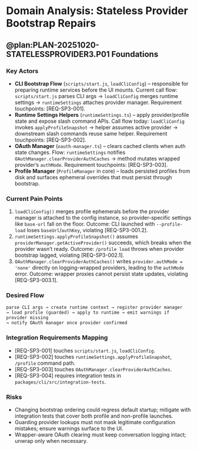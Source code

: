 # Domain Analysis: Stateless Provider Bootstrap Repairs

<!-- @plan:PLAN-20251020-STATELESSPROVIDER3.P01 -->

## @plan:PLAN-20251020-STATELESSPROVIDER3.P01 Foundations

### Key Actors
- **CLI Bootstrap Flow** (`scripts/start.js`, `loadCliConfig`) – responsible for preparing runtime services before the UI mounts. Current call flow: `scripts/start.js` parses CLI args → `loadCliConfig` merges runtime settings → `runtimeSettings` attaches provider manager. Requirement touchpoints: [REQ-SP3-001].
- **Runtime Settings Helpers** (`runtimeSettings.ts`) – apply provider/profile state and expose slash command APIs. Call flow today: `loadCliConfig` invokes `applyProfileSnapshot` → helper assumes active provider → downstream slash commands reuse same helper. Requirement touchpoints: [REQ-SP3-002].
- **OAuth Manager** (`oauth-manager.ts`) – clears cached clients when auth state changes. Flow: `runtimeSettings` notifies `OAuthManager.clearProviderAuthCaches` → method mutates wrapped provider’s `authMode`. Requirement touchpoints: [REQ-SP3-003].
- **Profile Manager** (`ProfileManager` in core) – loads persisted profiles from disk and surfaces ephemeral overrides that must persist through bootstrap.

### Current Pain Points
1. `loadCliConfig()` merges profile ephemerals before the provider manager is attached to the config instance, so provider-specific settings like `base-url` fall on the floor. Outcome: CLI launched with `--profile-load` loses `baseUrl`/`authKey`, violating [REQ-SP3-001.2].
2. `runtimeSettings.applyProfileSnapshot()` assumes `providerManager.getActiveProvider()` succeeds, which breaks when the provider wasn’t ready. Outcome: `/profile load` throws when provider bootstrap lagged, violating [REQ-SP3-002.1].
3. `OAuthManager.clearProviderAuthCaches()` writes `provider.authMode = 'none'` directly on logging-wrapped providers, leading to the `authMode` error. Outcome: wrapper proxies cannot persist state updates, violating [REQ-SP3-003.1].

### Desired Flow
```
parse CLI args → create runtime context → register provider manager
→ load profile (guarded) → apply to runtime → emit warnings if provider missing
→ notify OAuth manager once provider confirmed
```

### Integration Requirements Mapping
- [REQ-SP3-001] touches `scripts/start.js`, `loadCliConfig`.
- [REQ-SP3-002] touches `runtimeSettings.applyProfileSnapshot`, `/profile` command path.
- [REQ-SP3-003] touches `OAuthManager.clearProviderAuthCaches`.
- [REQ-SP3-004] requires integration tests in `packages/cli/src/integration-tests`.

### Risks
- Changing bootstrap ordering could regress default startup; mitigate with integration tests that cover both profile and non-profile launches.
- Guarding provider lookups must not mask legitimate configuration mistakes; ensure warnings surface to the UI.
- Wrapper-aware OAuth clearing must keep conversation logging intact; unwrap only when necessary.

